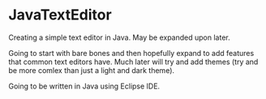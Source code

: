 # JavaTextEditor
Creating a simple text editor in Java. May be expanded upon later.

Going to start with bare bones and then hopefully expand to add features that common text editors have.
Much later will try and add themes (try and be more comlex than just a light and dark theme).

Going to be written in Java using Eclipse IDE.
